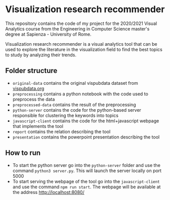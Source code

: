 # Visualization research recommender
This repository contains the code of my project for the 2020/2021 Visual Analytics course from the Engineering in Computer Science master's degree at Sapienza - University of Rome.

Visualization research recommender is a visual analytics tool that can be used to explore the literature in the visualization field to find the best topics to study by analyzing their trends. 

## Folder structure
- `original-data` contains the original vispubdata dataset from [vispubdata.org]()
- `preprocessing` contains a python notebook with the code used to preprocess the data
- `preprocessed-data` contains the result of the preprocessing
- `python-server` contains the code for the python-based server responsible for clustering the keywords into topics
- `javascript-client` contains the code for the html+javascript webpage that implements the tool
- `report` contains the relation describing the tool
- `presentation` contains the powerpoint presentation describing the tool

## How to run
- To start the python server go into the `python-server` folder and use the command `python3 server.py`. This will launch the server locally on port 5000
- To start serving the webpage of the tool go into the `javascript-client` and use the command `npm run start`. The webpage will be available at the address [http://localhost:8080/]()
